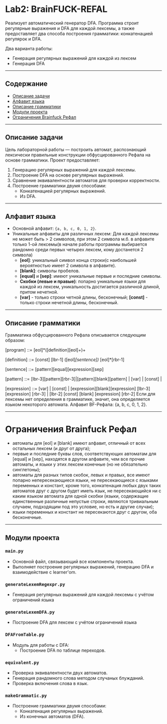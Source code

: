 # Lab2: BrainFUCK-REFAL

Реализует автоматический генератор DFA. Программа строит регулярные выражения и DFA для каждой лексемы, а также предоставляет два способа построения грамматики: конкатенацией регулярок и DFA.

Два варианта работы:
- Генерация регулярных выражений для каждой из лексем 
- Генерация DFA
---

## Содержание

- [Описание задачи](#описание-задачи)
- [Алфавит языка](#алфавит-языка)
- [Описание грамматики](#описание-грамматики)
- [Модули проекта](#модули-проекта)
- [Ограничения Brainfuck Рефал](#Ограничения-Brainfuck-Рефал)
---

## Описание задачи

Цель лабораторной работы — построить автомат, распознающий лексически правильные конструкции обфусцированного Рефала на основе грамматики. Проект предоставляет:
1. Генерацию регулярных выражений для каждой лексемы.
2. Построение DFA на основе регулярных выражений.
3. Сравнение эквивалентности автоматов для проверки корректности.
4. Построение грамматики двумя способами:
   - Конкатенацией регулярных выражений.
   - Из DFA.

---

## Алфавит языка

- Основной алфавит: `{a, b, c, 0, 1, 2}`.
- Уникальные алфавиты для различных лексем:
    Для каждой лексемы не может быть > 2 символов, при этом 2 символа м.б. в алфавите только 1-ой лексемы(в начале работы программы выбирается рандомно среди первых четырех лексем, кому достанется 2 символа)
  - **[eol]**: уникальный символ конца строки(с наибольшей вероятностью имеет 2 символа в алфавите).
  - **[blank]**: символы пробелов.
  - **[equal]** и **[sep]**: имеют уникальные первые и последние символы.
  - **Скобки (левые и правые)**: попарно уникальные языки для каждой из лексем, уникальность достигается различной длиной, притом нечетной.
  - **[var]** - только строки четной длины, бесконечный; **[const]** -  только строки нечетной длины, бесконечный.

---

## Описание грамматики

Грамматика обфусцированного Рефала описывается следующим образом:

[program] ::= [eol]*([definition][eol]+)+

[definition] ::= [const] [lbr-1] ([eol]*[sentence])* [eol]*[rbr-1]

[sentence] ::= [pattern][equal][expression][sep]

[pattern] ::= [lbr-3][pattern][rbr-3]|[pattern][blank][pattern] | [var] | [const] |

[expression] ::= [var] | [const] | [expression][blank][expression]
[lbr-3] [expression] [rbr-3] |
[lbr-2] [const] [blank] [expression] [rbr-2]
Если для лексемы нет определения в грамматике, значит, она
определяется языком некоторого автомата. Алфавит BF-Рефала:
{a, b, c, 0, 1, 2}.

---
# Ограничения Brainfuck Рефал
- автоматы для [eol] и [blank] имеют алфавит, отличный от всех
остальных лексем (и друг от друга);
- первые и последние буквы слов, соответствующих автоматам для
[equal] и [sep], находятся в другом алфавите, чем все прочие
автоматы, и языки у этих лексем конечные (но не обязательно
синглетоны);
- автоматы для разных типов скобок, левых и правых, все имеют
попарно непересекающиеся языки, не пересекающиеся с языками
переменных и констант, кроме того, конкатенация любых двух
таких автоматов друг с другом будет иметь язык, не
пересекающийся ни с каким языком автомата для одной скобки
(языки, содержащие единственные различные непустые строки,
являются тривиальным случаем, подходящим под это условие, но
есть и другие случаи);
- языки переменных и констант не пересекаются друг с другом, оба
бесконечные.

---

## Модули проекта

### **`main.py`**
- Основной файл, связывающий все компоненты проекта.
- Выполняет построение регулярных выражений, генерацию DFA и взаимодействие с learner'om.

### **`generateLexemRegexpr.py`**
- Генерация регулярных выражений для каждой лексемы с учётом ограничений языка

### **`generateLexemDFA.py`**
- Построение DFA для лексем с учётом ограничений языка

### **`DFAFromTable.py`**
- Модуль для работы с DFA:
  - Построение DFA по таблице переходов.

### **`equivalent.py`**
- Проверка эквивалентности двух автоматов.
- Генерация рандомного слова методом случаных блужданий.
- Проверка включения слова в язык.

### **`makeGrammatic.py`**
- Построение грамматики двумя способами:
  - Конкатенация регулярных выражений.
  - Из конечных автоматов (DFA).
